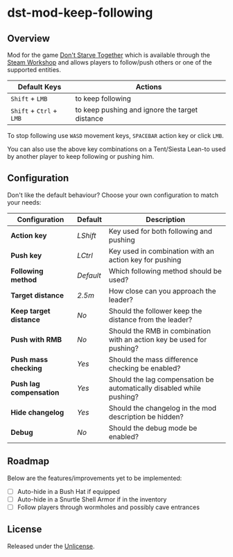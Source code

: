 # dst-mod-keep-following

## Overview

Mod for the game [Don't Starve Together][] which is available through the
[Steam Workshop][] and allows players to follow/push others or one of the
supported entities.

| Default Keys             | Actions                                        |
| ------------------------ | ---------------------------------------------- |
| `Shift` + `LMB`          | to keep following                              |
| `Shift` + `Ctrl` + `LMB` | to keep pushing and ignore the target distance |

To stop following use `WASD` movement keys, `SPACEBAR` action key or click `LMB`.

You can also use the above key combinations on a Tent/Siesta Lean-to used by
another player to keep following or pushing him.

## Configuration

Don't like the default behaviour? Choose your own configuration to match your
needs:

| Configuration             | Default   | Description                                                           |
| ------------------------- | --------- | --------------------------------------------------------------------- |
| **Action key**            | _LShift_  | Key used for both following and pushing                               |
| **Push key**              | _LCtrl_   | Key used in combination with an action key for pushing                |
| **Following method**      | _Default_ | Which following method should be used?                                |
| **Target distance**       | _2.5m_    | How close can you approach the leader?                                |
| **Keep target distance**  | _No_      | Should the follower keep the distance from the leader?                |
| **Push with RMB**         | _No_      | Should the RMB in combination with an action key be used for pushing? |
| **Push mass checking**    | _Yes_     | Should the mass difference checking be enabled?                       |
| **Push lag compensation** | _Yes_     | Should the lag compensation be automatically disabled while pushing?  |
| **Hide changelog**        | _Yes_     | Should the changelog in the mod description be hidden?                |
| **Debug**                 | _No_      | Should the debug mode be enabled?                                     |

## Roadmap

Below are the features/improvements yet to be implemented:

- [ ] Auto-hide in a Bush Hat if equipped
- [ ] Auto-hide in a Snurtle Shell Armor if in the inventory
- [ ] Follow players through wormholes and possibly cave entrances

## License

Released under the [Unlicense](https://unlicense.org/).

[don't starve together]: https://www.klei.com/games/dont-starve-together
[steam workshop]: https://steamcommunity.com/sharedfiles/filedetails/?id=1835465557
